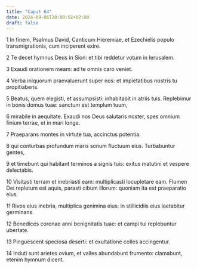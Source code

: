 ```yaml
---
title: "Caput 64"
date: 2024-09-06T20:00:52+02:00
draft: false
---
```



1 In finem, Psalmus David, Canticum Hieremiae, et Ezechielis populo transmigrationis, cum inciperent exire.

2 Te decet hymnus Deus in Sion: et tibi reddetur votum in Ierusalem.

3 Exaudi orationem meam: ad te omnis caro veniet.

4 Verba iniquorum praevaluerunt super nos: et impietatibus nostris tu propitiaberis.

5 Beatus, quem elegisti, et assumpsisti: inhabitabit in atriis tuis. Replebimur in bonis domus tuae: sanctum est templum tuum,

6 mirabile in aequitate. Exaudi nos Deus salutaris noster, spes omnium finium terrae, et in mari longe.

7 Praeparans montes in virtute tua, accinctus potentia:

8 qui conturbas profundum maris sonum fluctuum eius. Turbabuntur gentes,

9 et timebunt qui habitant terminos a signis tuis: exitus matutini et vespere delectabis.

10 Visitasti terram et inebriasti eam: multiplicasti locupletare eam. Flumen Dei repletum est aquis, parasti cibum illorum: quoniam ita est praeparatio eius.

11 Rivos eius inebria, multiplica genimina eius: in stillicidiis eius laetabitur germinans.

12 Benedices coronae anni benignitatis tuae: et campi tui replebuntur ubertate.

13 Pinguescent speciosa deserti: et exultatione colles accingentur.

14 Induti sunt arietes ovium, et valles abundabunt frumento: clamabunt, etenim hymnum dicent.

